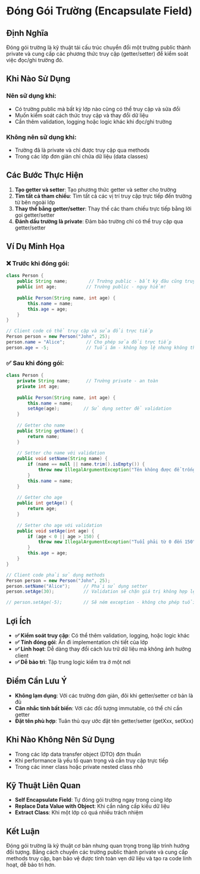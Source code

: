 # **Đóng Gói Trường (Encapsulate Field)**

## **Định Nghĩa**
Đóng gói trường là kỹ thuật tái cấu trúc chuyển đổi một trường public thành private và cung cấp các phương thức truy cập (getter/setter) để kiểm soát việc đọc/ghi trường đó.

## **Khi Nào Sử Dụng**

### **Nên sử dụng khi:**
- Có trường public mà bất kỳ lớp nào cũng có thể truy cập và sửa đổi
- Muốn kiểm soát cách thức truy cập và thay đổi dữ liệu
- Cần thêm validation, logging hoặc logic khác khi đọc/ghi trường

### **Không nên sử dụng khi:**
- Trường đã là private và chỉ được truy cập qua methods
- Trong các lớp đơn giản chỉ chứa dữ liệu (data classes)

## **Các Bước Thực Hiện**

1. **Tạo getter và setter**: Tạo phương thức getter và setter cho trường
2. **Tìm tất cả tham chiếu**: Tìm tất cả các vị trí truy cập trực tiếp đến trường từ bên ngoài lớp
3. **Thay thế bằng getter/setter**: Thay thế các tham chiếu trực tiếp bằng lời gọi getter/setter
4. **Đánh dấu trường là private**: Đảm bảo trường chỉ có thể truy cập qua getter/setter

## **Ví Dụ Minh Họa**

### **❌ Trước khi đóng gói:**
```java
class Person {
    public String name;        // Trường public - bất kỳ đâu cũng truy cập được
    public int age;           // Trường public - nguy hiểm!
    
    public Person(String name, int age) {
        this.name = name;
        this.age = age;
    }
}

// Client code có thể truy cập và sửa đổi trực tiếp
Person person = new Person("John", 25);
person.name = "Alice";        // Cho phép sửa đổi trực tiếp
person.age = -5;              // Tuổi âm - không hợp lệ nhưng không thể ngăn chặn
```

### **✅ Sau khi đóng gói:**
```java
class Person {
    private String name;      // Trường private - an toàn
    private int age;
    
    public Person(String name, int age) {
        this.name = name;
        setAge(age);         // Sử dụng setter để validation
    }
    
    // Getter cho name
    public String getName() {
        return name;
    }
    
    // Setter cho name với validation
    public void setName(String name) {
        if (name == null || name.trim().isEmpty()) {
            throw new IllegalArgumentException("Tên không được để trống");
        }
        this.name = name;
    }
    
    // Getter cho age
    public int getAge() {
        return age;
    }
    
    // Setter cho age với validation
    public void setAge(int age) {
        if (age < 0 || age > 150) {
            throw new IllegalArgumentException("Tuổi phải từ 0 đến 150");
        }
        this.age = age;
    }
}

// Client code phải sử dụng methods
Person person = new Person("John", 25);
person.setName("Alice");     // Phải sử dụng setter
person.setAge(30);           // Validation sẽ chặn giá trị không hợp lệ

// person.setAge(-5);        // Sẽ ném exception - không cho phép tuổi âm
```

## **Lợi Ích**

- **✅ Kiểm soát truy cập**: Có thể thêm validation, logging, hoặc logic khác
- **✅ Tính đóng gói**: Ẩn đi implementation chi tiết của lớp
- **✅ Linh hoạt**: Dễ dàng thay đổi cách lưu trữ dữ liệu mà không ảnh hưởng client
- **✅ Dễ bảo trì**: Tập trung logic kiểm tra ở một nơi

## **Điểm Cần Lưu Ý**

- **Không lạm dụng**: Với các trường đơn giản, đôi khi getter/setter cơ bản là đủ
- **Cân nhắc tính bất biến**: Với các đối tượng immutable, có thể chỉ cần getter
- **Đặt tên phù hợp**: Tuân thủ quy ước đặt tên getter/setter (getXxx, setXxx)

## **Khi Nào Không Nên Sử Dụng**

- Trong các lớp data transfer object (DTO) đơn thuần
- Khi performance là yếu tố quan trọng và cần truy cập trực tiếp
- Trong các inner class hoặc private nested class nhỏ

## **Kỹ Thuật Liên Quan**

- **Self Encapsulate Field**: Tự đóng gói trường ngay trong cùng lớp
- **Replace Data Value with Object**: Khi cần nâng cấp kiểu dữ liệu
- **Extract Class**: Khi một lớp có quá nhiều trách nhiệm

## **Kết Luận**

Đóng gói trường là kỹ thuật cơ bản nhưng quan trọng trong lập trình hướng đối tượng. Bằng cách chuyển các trường public thành private và cung cấp methods truy cập, bạn bảo vệ được tính toàn vẹn dữ liệu và tạo ra code linh hoạt, dễ bảo trì hơn.